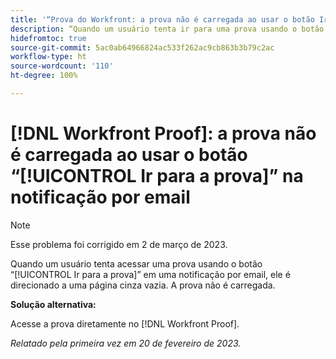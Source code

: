 ```yaml
---
title: '“Prova do Workfront: a prova não é carregada ao usar o botão Ir para a prova na notificação por email”'
description: “Quando um usuário tenta ir para uma prova usando o botão Ir para a prova em uma notificação por email, ele é direcionado para uma página cinza vazia. A prova não é carregada.”
hidefromtoc: true
source-git-commit: 5ac0ab64966824ac533f262ac9cb863b3b79c2ac
workflow-type: ht
source-wordcount: '110'
ht-degree: 100%

---
```



# [!DNL Workfront Proof]: a prova não é carregada ao usar o botão “[!UICONTROL Ir para a prova]” na notificação por email

>[!NOTE]
>
>Esse problema foi corrigido em 2 de março de 2023.

Quando um usuário tenta acessar uma prova usando o botão “[!UICONTROL Ir para a prova]” em uma notificação por email, ele é direcionado a uma página cinza vazia. A prova não é carregada.

**Solução alternativa:**

Acesse a prova diretamente no [!DNL Workfront Proof].

_Relatado pela primeira vez em 20 de fevereiro de 2023._

